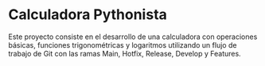 # Calculadora Pythonista

Este proyecto consiste en el desarrollo de una calculadora con operaciones básicas, funciones trigonométricas y logaritmos utilizando un flujo de trabajo de Git con las ramas Main, Hotfix, Release, Develop y Features.
